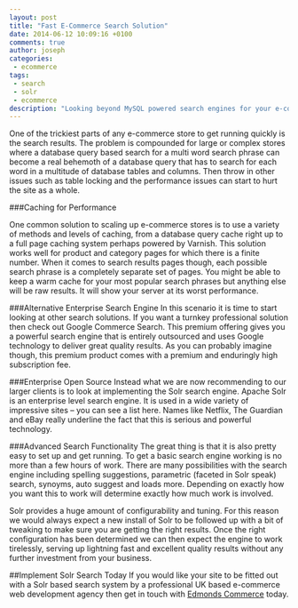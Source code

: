 ```yaml
---
layout: post
title: "Fast E-Commerce Search Solution"
date: 2014-06-12 10:09:16 +0100
comments: true
author: joseph
categories: 
 - ecommerce
tags: 
 - search
 - solr
 - ecommerce
description: "Looking beyond MySQL powered search engines for your e-commerce store"
---
```


One of the trickiest parts of any e-commerce store to get running quickly is the search results. The problem is compounded for large or complex stores where a database query based search for a multi word search phrase can become a real behemoth of a database query that has to search for each word in a multitude of database tables and columns. Then throw in other issues such as table locking and the performance issues can start to hurt the site as a whole.

###Caching for Performance

One common solution to scaling up e-commerce stores is to use a variety of methods and levels of caching, from a database query cache right up to a full page caching system perhaps powered by Varnish. This solution works well for product and category pages for which there is a finite number. When it comes to search results pages though, each possible search phrase is a completely separate set of pages. You might be able to keep a warm cache for your most popular search phrases but anything else will be raw results. It will show your server at its worst performance.

###Alternative Enterprise Search Engine
In this scenario it is time to start looking at other search solutions. If you want a turnkey professional solution then check out Google Commerce Search. This premium offering gives you a powerful search engine that is entirely outsourced and uses Google technology to deliver great quality results. As you can probably imagine though, this premium product comes with a premium and enduringly high subscription fee.

###Enterprise Open Source
Instead what we are now recommending to our larger clients is to look at implementing the Solr search engine. Apache Solr is an enterprise level search engine. It is used in a wide variety of impressive sites – you can see a list here. Names like Netflix, The Guardian and eBay really underline the fact that this is serious and powerful technology.

###Advanced Search Functionality
The great thing is that it is also pretty easy to set up and get running. To get a basic search engine working is no more than a few hours of work. There are many possibilities with the search engine including spelling suggestions, parametric (faceted in Solr speak) search, synoyms, auto suggest and loads more. Depending on exactly how you want this to work will determine exactly how much work is involved.

Solr provides a huge amount of configurability and tuning. For this reason we would always expect a new install of Solr to be followed up with a bit of tweaking to make sure you are getting the right results. Once the right configuration has been determined we can then expect the engine to work tirelessly, serving up lightning fast and excellent quality results without any further investment from your business.

##Implement Solr Search Today
If you would like your site to be fitted out with a Solr based search system by a professional UK based e-commerce web development agency then get in touch with [Edmonds Commerce](http://www.edmondscommerce.co.uk/contact) today.
